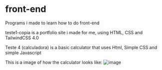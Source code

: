 # front-end
Programs i made to learn how to do front-end

teste1-copia is a portfolio site i made for me, using HTML, CSS and TailwindCSS 4.0

Teste 4 (calculadora) is a basic calculator that uses Html, Simple CSS and simple Javascript

This is a image of how the calculator looks like: ![image](https://github.com/user-attachments/assets/3e5542f8-d3a4-4130-ab12-0648858cf51c)
